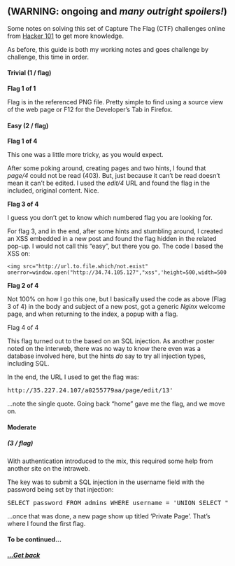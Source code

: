 ## <span class="ez-toc-section" id="(WARNING_ongoing_and_many_outright_spoilers!)"></span>(WARNING: ongoing and _many outright spoilers!_) <span class="ez-toc-section-end"></span> 

Some notes on solving this set of Capture The Flag (CTF) challenges online from [Hacker 101](https://www.hacker101.com/) to get more knowledge.

As before, this guide is both my working notes and goes challenge by challenge, this time in order.

#### <span class="ez-toc-section" id="Trivial_(1_/_flag)"></span>Trivial (1 / flag) <span class="ez-toc-section-end"></span>

**Flag 1 of 1**

Flag is in the referenced PNG file. Pretty simple to find using a source view of the web page or F12 for the Developer&#8217;s Tab in Firefox.

#### <span class="ez-toc-section" id="Easy_(2_/_flag)"></span>Easy (2 / flag)<span class="ez-toc-section-end"></span>

**Flag 1 of 4**

This one was a little more tricky, as you would expect.

After some poking around, creating pages and two hints, I found that _page/4_ could not be read (403). But, just because it can&#8217;t be read doesn&#8217;t mean it can&#8217;t be edited. I used the _edit/4_ URL and found the flag in the included, original content. Nice.

**Flag 3 of 4**

I guess you don&#8217;t get to know which numbered flag you are looking for.

For flag 3, and in the end, after some hints and stumbling around, I created an XSS embedded in a new post and found the flag hidden in the related pop-up. I would not call this &#8220;easy&#8221;, but there you go. The code I based the XSS on:

<pre class="wp-block-code"><code class="">&lt;img src="http://url.to.file.which/not.exist" onerror=window.open("http://34.74.105.127","xss",'height=500,width=500');></code></pre>

**Flag 2 of 4**

Not 100% on how I go this one, but I basically used the code as above (Flag 3 of 4) in the body and subject of a new post, got a generic _Nginx_ welcome page, and when returning to the index, a popup with a flag.

Flag 4 of 4

This flag turned out to the based on an SQL injection. As another poster noted on the interweb, there was no way to know there even was a database involved here, but the hints _do_ say to try all injection types, including SQL.

In the end, the URL I used to get the flag was:

<pre class="EnlighterJSRAW" data-enlighter-language="generic" data-enlighter-theme="" data-enlighter-highlight="" data-enlighter-linenumbers="" data-enlighter-lineoffset="" data-enlighter-title="" data-enlighter-group="">http://35.227.24.107/a0255779aa/page/edit/13'</pre>

&#8230;note the single quote. Going back &#8220;home&#8221; gave me the flag, and we move on.

#### <span class="ez-toc-section" id="Moderate"></span>Moderate<span class="ez-toc-section-end"></span>

##### <span class="ez-toc-section" id="(3_/_flag)"></span>(3 / flag)<span class="ez-toc-section-end"></span>

With authentication introduced to the mix, this required some help from another site on the intraweb.

The key was to submit a SQL injection in the username field with the password being set by that injection:

<pre class="EnlighterJSRAW" data-enlighter-language="generic" data-enlighter-theme="" data-enlighter-highlight="" data-enlighter-linenumbers="" data-enlighter-lineoffset="" data-enlighter-title="" data-enlighter-group="">SELECT password FROM admins WHERE username = 'UNION SELECT "123" AS password from admins WHERE '1' = '1'</pre>

&#8230;once that was done, a new page show up titled &#8216;Private Page&#8217;. That&#8217;s where I found the first flag.

#### To be continued...

[***...Get back***](../it-security.html)
